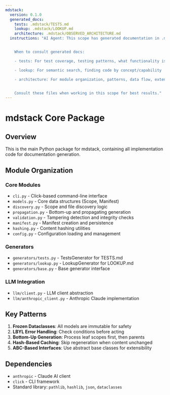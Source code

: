 ```yaml
---
mdstack:
  version: 0.1.0
  generated_docs:
    tests: .mdstack/TESTS.md
    lookup: .mdstack/LOOKUP.md
    architecture: .mdstack/OBSERVED_ARCHITECTURE.md
  instructions: "AI Agent: This scope has generated documentation in .mdstack/


    When to consult generated docs:

    - tests: For test coverage, testing patterns, what functionality is validated

    - lookup: For semantic search, finding code by concept/capability

    - architecture: For module organization, patterns, data flow, extension points


    Consult these files when working in this scope for best results."
---
```


# mdstack Core Package

## Overview

This is the main Python package for mdstack, containing all implementation code for documentation generation.

## Module Organization

### Core Modules

- `cli.py` - Click-based command-line interface
- `models.py` - Core data structures (Scope, Manifest)
- `discovery.py` - Scope and file discovery logic
- `propagation.py` - Bottom-up and propagating generation
- `validation.py` - Tampering detection and integrity checks
- `manifest.py` - Manifest creation and persistence
- `hashing.py` - Content hashing utilities
- `config.py` - Configuration loading and management

### Generators

- `generators/tests.py` - TestsGenerator for TESTS.md
- `generators/lookup.py` - LookupGenerator for LOOKUP.md
- `generators/base.py` - Base generator interface

### LLM Integration

- `llm/client.py` - LLM client abstraction
- `llm/anthropic_client.py` - Anthropic Claude implementation

## Key Patterns

1. **Frozen Dataclasses**: All models are immutable for safety
2. **LBYL Error Handling**: Check conditions before acting
3. **Bottom-Up Generation**: Process leaf scopes first, then parents
4. **Hash-Based Caching**: Skip regeneration when content unchanged
5. **ABC-Based Interfaces**: Use abstract base classes for extensibility

## Dependencies

- `anthropic` - Claude AI client
- `click` - CLI framework
- Standard library: `pathlib`, `hashlib`, `json`, `dataclasses`

